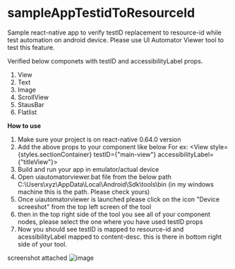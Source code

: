 # sampleAppTestidToResourceId
Sample react-native app to verify testID replacement to resource-id while test automation on android device. Please use UI Automator Viewer tool to test this feature.

Verified below componets with testID and accessibilityLabel props.

1) View
2) Text
3) Image
4) ScrollView
5) StausBar
6) Flatlist

**How to use**

1) Make sure your project is on react-native 0.64.0 version
2) Add the above props to your component like below
For ex:  <View style={styles.sectionContainer} testID={"main-view"} accessibilityLabel={"titleView"}>
3) Build and run your app in emulator/actual device
4) Open uiautomatorviewer.bat file from the below path
C:\Users\xyz\AppData\Local\Android\Sdk\tools\bin (in my windows machine this is the path. Please check yours)
6) Once uiautomatorviewer is launched please click on the icon "Device screeshot" from the top left screen of the tool
7) then in the top right side of the tool you see all of your component nodes, please select the one where you have used testID props
8) Now you should see testID is mapped to resource-id and acessibilityLabel mapped to content-desc. this is there in bottom right side of your tool.

screenshot attached 
![image](https://user-images.githubusercontent.com/1374490/115840898-d0e9b380-a439-11eb-8c3c-399188f8724c.png)
